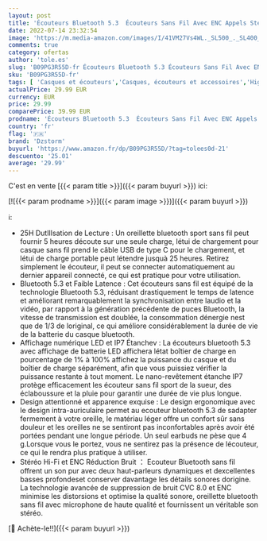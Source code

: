 ```yaml
---
layout: post
title: 'Écouteurs Bluetooth 5.3  Écouteurs Sans Fil Avec ENC Appels Stéréo HD  Écran LCD 4 Microphones 25H d Autonomie  Dzstorm Oreillette Bluetooth IP7 Étanche  Casque Bluetooth Sans Fil Adapté Travail Sport'
date: 2022-07-14 23:32:54
image: 'https://m.media-amazon.com/images/I/41VM27Vs4WL._SL500_._SL400_.jpg'
comments: true
category: ofertas
author: 'tole.es'
slug: 'B09PG3R55D-fr Écouteurs Bluetooth 5.3 Écouteurs Sans Fil Avec ENC Appels...'
sku: 'B09PG3R55D-fr'
tags: [ 'Casques et écouteurs','Casques, écouteurs et accessoires','High-Tech','dzstorm','🇫🇷', ]
actualPrice: 29.99 EUR
currency: EUR
price: 29.99
comparePrice: 39.99 EUR
prodname: 'Écouteurs Bluetooth 5.3  Écouteurs Sans Fil Avec ENC Appels Stéréo HD  Écran LCD 4 Microphones 25H d Autonomie  Dzstorm Oreillette Bluetooth IP7 Étanche  Casque Bluetooth Sans Fil Adapté Travail Sport'
country: 'fr'
flag: '🇫🇷'
brand: 'Dzstorm'
buyurl: 'https://www.amazon.fr/dp/B09PG3R55D/?tag=tolees0d-21'
descuento: '25.01'
average: '29.99'
---
```


C'est en vente [{{< param title >}}]({{< param buyurl >}}) ici:

[![{{< param prodname >}}]({{< param image >}})]({{< param buyurl >}})

ℹ️:

- 25H DutIlIsation de Lecture : Un oreillette bluetooth sport sans fil peut fournir 5 heures découte sur une seule charge, létui de chargement pour casque sans fil prend le câble USB de type C pour le chargement, et létui de charge portable peut létendre jusquà 25 heures. Retirez simplement le écouteur, il peut se connecter automatiquement au dernier appareil connecté, ce qui est pratique pour votre utilisation.
- Bluetooth 5.3 et Faible Latence : Cet écouteurs sans fil est équipé de la technologie Bluetooth 5.3, réduisant drastiquement le temps de latence et améliorant remarquablement la synchronisation entre laudio et la vidéo, par rapport à la génération précédente de puces Bluetooth, la vitesse de transmission est doublée, la consommation dénergie nest que de 1/3 de loriginal, ce qui améliore considérablement la durée de vie de la batterie du casque bluetooth.
- Affichage numérique LED et IP7 Étanchev : La écouteurs bluetooth 5.3 avec affichage de batterie LED affichera létat boîtier de charge en pourcentage de 1% à 100% affichez la puissance du casque et du boîtier de charge séparément, afin que vous puissiez vérifier la puissance restante à tout moment. Le nano-revêtement étanche IP7 protège efficacement les écouteur sans fil sport de la sueur, des éclaboussure et la pluie pour garantir une durée de vie plus longue.
- Design attentionné et apparence exquise : Le design ergonomique avec le design intra-auriculaire permet au ecouteur bluetooth 5.3 de sadapter fermement à votre oreille, le matériau léger offre un confort sûr sans douleur et les oreilles ne se sentiront pas inconfortables après avoir été portées pendant une longue période. Un seul earbuds ne pèse que 4 g.Lorsque vous le portez, vous ne sentirez pas la présence de lécouteur, ce qui le rendra plus pratique à utiliser.
- Stéréo Hi-Fi et ENC Réduction Bruit ： Ecouteur Bluetooth sans fil offrent un son pur avec deux haut-parleurs dynamiques et dexcellentes basses profondeset conserver davantage les détails sonores dorigine. La technologie avancée de suppression de bruit CVC 8.0 et ENC minimise les distorsions et optimise la qualité sonore, oreillette bluetooth sans fil avec microphone de haute qualité et fournissent un véritable son stéréo.

[🛒 Achète-le!!]({{< param buyurl >}})
